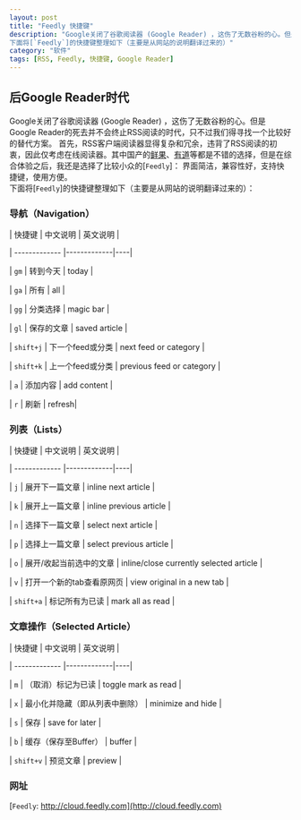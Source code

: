 ```yaml
---
layout: post
title: "Feedly 快捷键"
description: "Google关闭了谷歌阅读器 (Google Reader) ，这伤了无数谷粉的心。但是Google Reader的死去并不会终止RSS阅读的时代，只不过我们得寻找一个比较好的替代方案。 首先，RSS客户端阅读器显得复杂和冗余，违背了RSS阅读的初衷，因此仅考虑在线阅读器。其中国产的[鲜果](http://xianguo.com/)、[有道](http://reader.youdao.com/)等都是不错的选择，但是在综合体验之后，我还是选择了比较小众的[`Feedly`]： 界面简洁，兼容性好，支持快捷键，使用方便。  
下面将[`Feedly`]的快捷键整理如下（主要是从网站的说明翻译过来的）"
category: "软件"
tags: [RSS, Feedly, 快捷键, Google Reader]
---
```


## 后Google Reader时代  
Google关闭了谷歌阅读器 (Google Reader) ，这伤了无数谷粉的心。但是Google Reader的死去并不会终止RSS阅读的时代，只不过我们得寻找一个比较好的替代方案。 首先，RSS客户端阅读器显得复杂和冗余，违背了RSS阅读的初衷，因此仅考虑在线阅读器。其中国产的[鲜果](http://xianguo.com/)、[有道](http://reader.youdao.com/)等都是不错的选择，但是在综合体验之后，我还是选择了比较小众的[`Feedly`]： 界面简洁，兼容性好，支持快捷键，使用方便。  
下面将[`Feedly`]的快捷键整理如下（主要是从网站的说明翻译过来的）：

### 导航（Navigation） 
| 快捷键 | 中文说明 | 英文说明 |

| ------------- |-------------|----|

| ``gm`` | 转到今天 | today |

| `ga` | 所有 | all |

| `gg` | 分类选择 | magic bar |

| `gl` | 保存的文章 | saved article |

| `shift+j` | 下一个feed或分类 | next feed or category |

| `shift+k` | 上一个feed或分类 | previous feed or category  |

| `a` | 添加内容 | add content  |

| `r` | 刷新 | refresh|

### 列表（Lists）
| 快捷键 | 中文说明 | 英文说明 |

| ------------- |-------------|----|

| `j` | 展开下一篇文章 | inline next article |

| `k` | 展开上一篇文章 | inline previous article |

| `n` | 选择下一篇文章 | select next article |

| `p` | 选择上一篇文章 | select previous article |

| `o` | 展开/收起当前选中的文章 | inline/close currently selected article |

| `v` | 打开一个新的tab查看原网页 | view original in a new tab  |

| `shift+a` | 标记所有为已读 | mark all as read  |

### 文章操作（Selected Article）
| 快捷键 | 中文说明 | 英文说明 |

| ------------- |-------------|----|

| `m` | （取消）标记为已读 | toggle mark as read |

| `x` | 最小化并隐藏（即从列表中删除） | minimize and hide |

| `s` | 保存 | save for later |

| `b` | 缓存（保存至Buffer） | buffer |

| `shift+v` | 预览文章 | preview  |


### 网址
[`Feedly`: http://cloud.feedly.com](http://cloud.feedly.com)